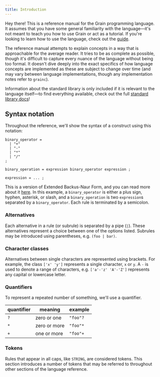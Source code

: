 ```yaml
---
title: Introduction
---
```


Hey there! This is a reference manual for the Grain programming language. It assumes that you have some general familiarity with the language—it's not meant to teach you how to use Grain or act as a tutorial. If you're looking to learn how to use the language, check out the [guide](/docs).

The reference manual attempts to explain concepts in a way that is approachable for the average reader. It tries to be as complete as possible, though it's difficult to capture every nuance of the language without being too formal. It doesn't dive deeply into the exact specifics of how language concepts are implemented as these are subject to change over time (and may vary between language implementations, though any implementation notes refer to `grainc`).

Information about the standard library is only included if it is relevant to the language itself—to find everything available, check out the full [standard library docs](/docs/stdlib/pervasives)!

## Syntax notation

Throughout the reference, we'll show the syntax of a construct using this notation:

```ebnf
binary_operator =
  | "+"
  | "-"
  | "*"
  | "/"
;

binary_operation = expression binary_operator expression ;

expression = ... ;
```

This is a version of Extended Backus-Naur Form, and you can read more about it [here](https://en.wikipedia.org/wiki/Extended_Backus%E2%80%93Naur_form). In this example, a `binary_operator` is either a plus sign, hyphen, asterisk, or slash, and a `binary_operation` is two `expression`s separated by a `binary_operator`. Each rule is terminated by a semicolon.

### Alternatives

Each alternative in a rule (or subrule) is separated by a pipe (`|`). These alternatives represent a choice between one of the options listed. Subrules may be introduced using parentheses, e.g. `(foo | bar)`.

### Character classes

Alternatives between single characters are represented using brackets. For example, the class `['x' 'y']` represents a single character, `x` or `y`. A `-` is used to denote a range of characters, e.g. `['a'-'z' 'A'-'Z']` represents any capital or lowercase letter.

### Quantifiers

To represent a repeated number of something, we'll use a quantifier.

| quantifier | meaning      | example  |
| ---------- | ------------ | -------- |
| `?`        | zero or one  | `"foo"?` |
| `*`        | zero or more | `"foo"*` |
| `+`        | one or more  | `"foo"+` |

### Tokens

Rules that appear in all caps, like `STRING`, are considered tokens. This section introduces a number of tokens that may be referred to throughout other sections of the language reference.
